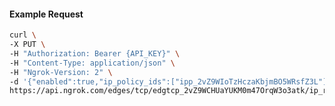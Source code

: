 <!-- Code generated for API Clients. DO NOT EDIT. -->
#### Example Request
```bash
curl \
-X PUT \
-H "Authorization: Bearer {API_KEY}" \
-H "Content-Type: application/json" \
-H "Ngrok-Version: 2" \
-d '{"enabled":true,"ip_policy_ids":["ipp_2vZ9WIoTzHczaKbjmBO5WRsfZ3L"]}' \
https://api.ngrok.com/edges/tcp/edgtcp_2vZ9WCHUaYUKM0m47OrqW3o3atk/ip_restriction

